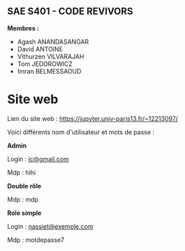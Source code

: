 ## SAE S401 - CODE REVIVORS ##

**Membres :**

- Agash ANANDASANGAR
- David ANTOINE
- Vithurzen VILVARAJAH
- Tom JEDOROWICZ
- Imran BELMESSAOUD

# Site web #

Lien du site web : https://jupyter.univ-paris13.fr/~12213097/

Voici différents nom d'utilisateur et mots de passe :

**Admin**

Login : ic@gmail.com

Mdp : hihi

**Double rôle**

Mdp : mdp

**Role simple**

Login : nassiet@exemple.com

Mdp : motdepasse7
